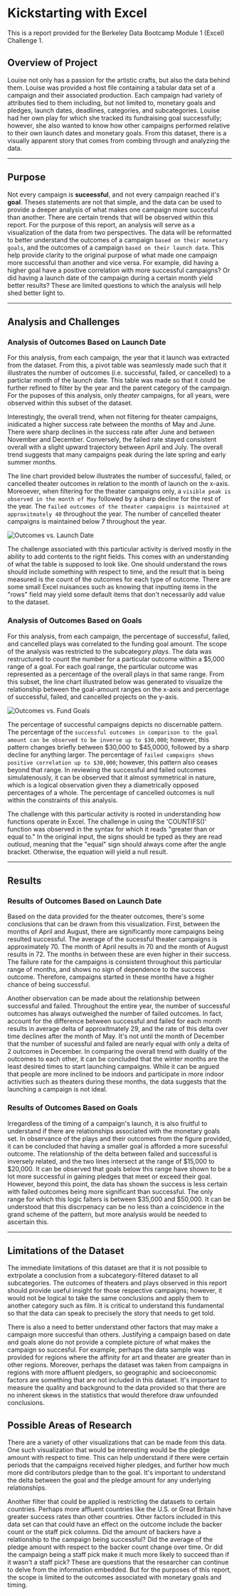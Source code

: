 # Kickstarting with Excel

This is a report provided for the Berkeley Data Bootcamp Module 1 (Excel) Challenge 1.

## Overview of Project

Louise not only has a passion for the artistic crafts, but also the data behind them. Louise was provided a host file containing a tabular data set of a campaign and their associated production. Each campaign had variety of attributes tied to them including, but not limited to, monetary goals and pledges, launch dates, deadlines, categories, and subcategories. Louise had her own play for which she tracked its fundraising goal successfully; however, she also wanted to know how other campaigns performed relative to their own launch dates and monetary goals. From this dataset, there is a visually apparent story that comes from combing through and analyzing the data. 

---

## Purpose

Not every campaign is **suceessful**, and not every campaign reached it's **goal**. Theses statements are not that simple, and the data can be used to provide a deeper analysis of what makes one campaign more succesful than another. There are certain trends that will be observed within this report. For the purpose of this report, an analysis will serve as a visualization of the data from two perspectives. The data will be reformatted to better understand the outcomes of a campaign `based on their monetary goals`, and the outcomes of a campaign `based on their launch date`. This help provide clarity to the original purpose of what made one campaign more successful than another and vice versa. For example, did having a higher goal have a positive correlation with more successful campaigns? Or did having a launch date of the campaign during a certain month yield better results? These are limited questions to which the analysis will help shed better light to. 

---

## Analysis and Challenges

### Analysis of Outcomes Based on Launch Date

For this analysis, from each campaign, the year that it launch was extracted from the dataset. From this, a pivot table was seamlessly made such that it illustrates the number of outcomes (i.e. successful, failed, or cancelled) to a particlar month of the launch date. This table was made so that it could be further refined to filter by the year and the parent category of the campaign. For the puposes of this analysis, only *theater* campaigns, for all years, were observed within this subset of the dataset. 

Interestingly, the overall trend, when not filtering for theater campaigns, inidicated a higher success rate between the months of May and June. There were sharp declines in the success rate after June and between November and December. Conversely, the failed rate stayed consistent overall with a slight upward trajectory between April and July. The overall trend suggests that many campaigns peak during the late spring and early summer months.

The line chart provided below illustrates the number of successful, failed, or cancelled theater outcomes in relation to the month of launch on the x-axis. Moreoever, when filtering for the theater campaigns only, a `visible peak is observed in the month of May` followed by a sharp decline for the rest of the year. The `failed outcomes of the theater campaigns is maintained at approxitmately 40` throughout the year. The number of cancelled theater campaigns is maintained below 7 throughout the year.  

![Outcomes vs. Launch Date](Resources\Theater_Outcomes_vs_Launch.png)

The challenge associated with this particular activity is derived mostly in the ability to add contents to the right fields. This comes with an understanding of what the table is supposed to look like. One should understand the rows should include something with respect to time, and the result that is being measured is the count of the outcomes for each type of outcome. There are some small Excel nuisances such as knowing that inputting items in the "rows" field may yield some default items that don't necessarily add value to the dataset.  

### Analysis of Outcomes Based on Goals

For this analysis, from each campaign, the percentage of successful, failed, and cancelled plays was correlated to the funding goal amount. The scope of the analysis was restricted to the subcategory *plays*. The data was restructured to count the number for a particular outcome within a $5,000 range of a goal. For each goal range, the particular outcome was represented as a percentage of the overall plays in that same range. From this subset, the line chart illustrated below was generated to visualize the relationship between the goal-amount ranges on the x-axis and percentage of successful, failed, and cancelled projects on the y-axis. 

![Outcomes vs. Fund Goals](Resources/Outcomes_vs_Goals.png)

The percentage of successful campaigns depicts no discernable pattern. The percentage of the `successful outcomes in comparison to the goal amount can be observed to be inverse up to $30,000`; however, this pattern changes briefly between $30,000 to $45,0000, followed by a sharp decline for anything larger. The percentage of `failed campaigns shows positive correlation up to $30,000`; however, this pattern also ceases beyond that range. In reviewing the successful and failed outcomes simulatenously, it can be observed that it almost symmetrical in nature, which is a logical observation given they a diametrically opposed percentages of a whole. The percentage of cancelled outcomes is null within the constraints of this analysis. 

The challenge with this particular activity is rooted in understanding how functions operate in Excel. The challenge in using the 'COUNTIFS()' function was observed in the syntax for which it reads "greater than or equal to." In the original input, the signs should be typed as they are read outloud, meaning that the "equal" sign should always come after the angle bracket. Otherwise, the equation will yield a null result.

---

## Results

### Results of Outcomes Based on Launch Date

Based on the data provided for the theater outcomes, there's some conclusions that can be drawn from this visualization. First, between the months of April and August, there are significantly more campaigns being resulted successful. The average of the sucessful theater campaigns is approximately 70. The month of April results in 70 and the month of August results in 72. The months in between these are even higher in their success. The failure rate for the campaigns is consistent throughout this particular range of months, and shows no sign of dependence to the success outcome. Therefore, campaigns started in these months have a higher chance of being successful. 

Another observation can be made about the relationship between successful and failed. Throughout the entire year, the number of successful outcomes has always outweighed the number of failed outcomes. In fact, account for the difference between successful and failed for each month results in average delta of approxitmately 29, and the rate of this delta over time declines after the month of May. It's not until the month of December that the number of sucessful and failed are nearly equal with only a delta of 2 outcomes in December. In comparing the overall trend with duality of the outcomes to each other, it can be concluded that the winter months are the least desired times to start launching campaigns. While it can be argued that people are more inclined to be indoors and participate in more indoor activities such as theaters during these months, the data suggests that the launching a campaign is not ideal.

### Results of Outcomes Based on Goals

Irregardless of the timing of a campaign's launch, it is also fruitful to understand if there are relationships associated with the monetary goals set. In observance of the plays and their outcomes from the figure provided, it can be concluded that having a smaller goal is afforded a more sucessful outcome. The relationship of the delta between failed and successful is inversely related, and the two lines intersect at the range of $15,000 to $20,000. It can be observed that goals below this range have shown to be a lot more successful in gaining pledges that meet or exceed their goal. However, beyond this point, the data has shown the success is less certain with failed outcomes being more significant than successful. The only range for which this logic falters is between $35,000 and $50,000. It can be understood that this discrpenacy can be no less than a coincidence in the grand scheme of the pattern, but more analysis would be needed to ascertain this.

---

## Limitations of the Dataset

The immediate limitations of this dataset are that it is not possible to extrpolate a conclusion from a subcategory-filtered dataset to all subcategories. The outcomes of theaters and plays observed in this report should provide useful insight for those respective campaigns; however, it would not be logical to take the same conclusions and apply them to another category such as film. It is critical to understand this fundamental so that the data can speak to precisely the story that needs to get told. 

There is also a need to better understand other factors that may make a campaign more succesful than others. Justifying a campaign based on date and goals alone do not provide a complete picture of what makes the campaign so succesful. For example, perhaps the data sample was provided for regions where the affinity for art and theater are greater than in other regions. Moreover, perhaps the dataset was taken from campaigns in regions with more affluent pledgers, so geographic and socioeconomic factors are something that are not included in this dataset. It's important to measure the quality and background to the data provided so that there are no inherent skews in the statistics that would therefore draw unfounded conclusions. 

## Possible Areas of Research

There are a variety of other visualizations that can be made from this data. One such visualization that would be interesting would be the pledge amount with respect to time. This can help understand if there were certain periods that the campaigns received higher pledges, and further how much more did contributors pledge than to the goal. It's important to understand the delta between the goal and the pledge amount for any underlying relationships. 

Another filter that could be applied is restricting the datasets to certain countries. Perhaps more affluent countries like the U.S. or Great Britain have greater success rates than other countries. Other factors included in this data set can that could have an effect on the outcome include the backer count or the staff pick columns. Did the amount of backers have a relationship to the campaign being successful? Did the average of the pledge amount with respect to the backer count change over time. Or did the campaign being a staff pick make it much more likely to succeed than if it wasn't a staff pick? These are questions that the researcher can continue to delve from the information embedded. But for the purposes of this report, the scope is limited to the outcomes associated with monetary goals and timing.
